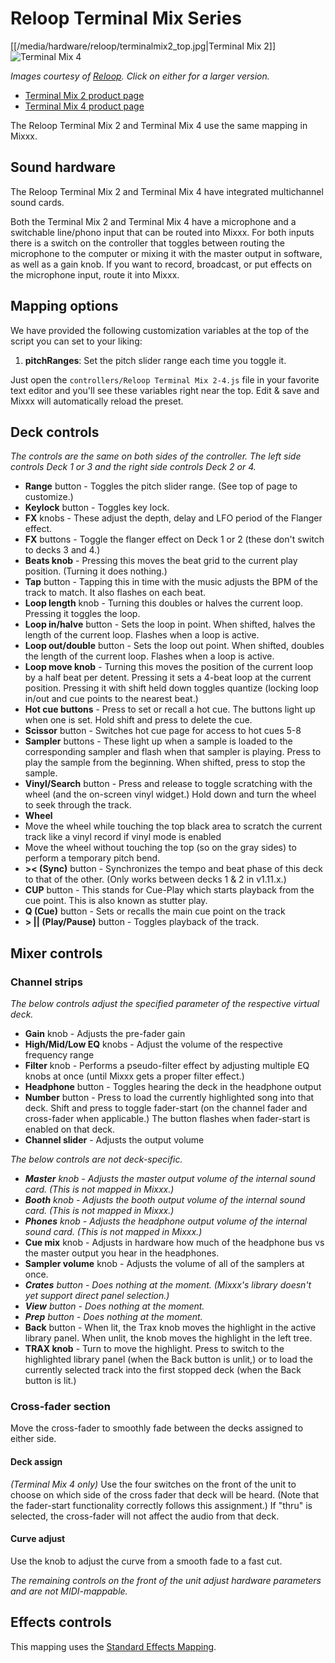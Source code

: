 # Reloop Terminal Mix Series

  
  
  
[[/media/hardware/reloop/terminalmix2_top.jpg|Terminal Mix 2]] ![Terminal Mix
4](/hardware/reloop/terminalmix4_top.jpg)

*Images courtesy of [Reloop](http://www.reloop.com/). Click on either
for a larger version.*

  - [Terminal Mix 2 product
    page](http://www.reloop.com/reloop-terminal-mix-2)
  - [Terminal Mix 4 product
    page](http://www.reloop.com/reloop-terminal-mix-4)

The Reloop Terminal Mix 2 and Terminal Mix 4 use the same mapping in
Mixxx.

## Sound hardware

The Reloop Terminal Mix 2 and Terminal Mix 4 have integrated
multichannel sound cards.

Both the Terminal Mix 2 and Terminal Mix 4 have a microphone and a
switchable line/phono input that can be routed into Mixxx. For both
inputs there is a switch on the controller that toggles between routing
the microphone to the computer or mixing it with the master output in
software, as well as a gain knob. If you want to record, broadcast, or
put effects on the microphone input, route it into Mixxx.

## Mapping options

We have provided the following customization variables at the top of the
script you can set to your liking:

1.  **pitchRanges**: Set the pitch slider range each time you toggle it.

Just open the `controllers/Reloop Terminal Mix 2-4.js` file in your
favorite text editor and you'll see these variables right near the top.
Edit & save and Mixxx will automatically reload the preset.

## Deck controls

*The controls are the same on both sides of the controller. The left
side controls Deck 1 or 3 and the right side controls Deck 2 or 4.*

  - **Range** button - Toggles the pitch slider range. (See top of page
    to customize.)
  - **Keylock** button - Toggles key lock.
  - **FX** knobs - These adjust the depth, delay and LFO period of the
    Flanger effect.
  - **FX** buttons - Toggle the flanger effect on Deck 1 or 2 (these
    don't switch to decks 3 and 4.)
  - **Beats knob** - Pressing this moves the beat grid to the current
    play position. (Turning it does nothing.)
  - **Tap** button - Tapping this in time with the music adjusts the BPM
    of the track to match. It also flashes on each beat.
  - **Loop length** knob - Turning this doubles or halves the current
    loop. Pressing it toggles the loop.
  - **Loop in/halve** button - Sets the loop in point. When shifted,
    halves the length of the current loop. Flashes when a loop is
    active.
  - **Loop out/double** button - Sets the loop out point. When shifted,
    doubles the length of the current loop. Flashes when a loop is
    active.
  - **Loop move knob** - Turning this moves the position of the current
    loop by a half beat per detent. Pressing it sets a 4-beat loop at
    the current position. Pressing it with shift held down toggles
    quantize (locking loop in/out and cue points to the nearest beat.)
  - **Hot cue buttons** - Press to set or recall a hot cue. The buttons
    light up when one is set. Hold shift and press to delete the cue.
  - **Scissor** button - Switches hot cue page for access to hot cues
    5-8
  - **Sampler** buttons - These light up when a sample is loaded to the
    corresponding sampler and flash when that sampler is playing. Press
    to play the sample from the beginning. When shifted, press to stop
    the sample.
  - **Vinyl/Search** button - Press and release to toggle scratching
    with the wheel (and the on-screen vinyl widget.) Hold down and turn
    the wheel to seek through the track.
  - **Wheel**
  - Move the wheel while touching the top black area to scratch the
    current track like a vinyl record if vinyl mode is enabled
  - Move the wheel without touching the top (so on the gray sides) to
    perform a temporary pitch bend.
  - **\>\< (Sync)** button - Synchronizes the tempo and beat phase of
    this deck to that of the other. (Only works between decks 1 & 2 in
    v1.11.x.)
  - **CUP** button - This stands for Cue-Play which starts playback from
    the cue point. This is also known as stutter play.
  - **Q (Cue)** button - Sets or recalls the main cue point on the track
  - **\> || (Play/Pause)** button - Toggles playback of the track.

## Mixer controls

### Channel strips

*The below controls adjust the specified parameter of the respective
virtual deck.*

  - **Gain** knob - Adjusts the pre-fader gain
  - **High/Mid/Low EQ** knobs - Adjust the volume of the respective
    frequency range
  - **Filter** knob - Performs a pseudo-filter effect by adjusting
    multiple EQ knobs at once (until Mixxx gets a proper filter effect.)
  - **Headphone** button - Toggles hearing the deck in the headphone
    output
  - **Number** button - Press to load the currently highlighted song
    into that deck. Shift and press to toggle fader-start (on the
    channel fader and cross-fader when applicable.) The button flashes
    when fader-start is enabled on that deck.
  - **Channel slider** - Adjusts the output volume

*The below controls are not deck-specific.*

  - ***Master** knob - Adjusts the master output volume of the internal
    sound card. (This is not mapped in Mixxx.)*
  - ***Booth** knob - Adjusts the booth output volume of the internal
    sound card. (This is not mapped in Mixxx.)*
  - ***Phones** knob - Adjusts the headphone output volume of the
    internal sound card. (This is not mapped in Mixxx.)*
  - **Cue mix** knob - Adjusts in hardware how much of the headphone bus
    vs the master output you hear in the headphones.
  - **Sampler volume** knob - Adjusts the volume of all of the samplers
    at once.
  - ***Crates** button - Does nothing at the moment. (Mixxx's library
    doesn't yet support direct panel selection.)*
  - ***View** button - Does nothing at the moment.*
  - ***Prep** button - Does nothing at the moment.*
  - **Back** button - When lit, the Trax knob moves the highlight in the
    active library panel. When unlit, the knob moves the highlight in
    the left tree.
  - **TRAX knob** - Turn to move the highlight. Press to switch to the
    highlighted library panel (when the Back button is unlit,) or to
    load the currently selected track into the first stopped deck (when
    the Back button is lit.)

### Cross-fader section

Move the cross-fader to smoothly fade between the decks assigned to
either side.

#### Deck assign

*(Terminal Mix 4 only)* Use the four switches on the front of the unit
to choose on which side of the cross fader that deck will be heard.
(Note that the fader-start functionality correctly follows this
assignment.) If "thru" is selected, the cross-fader will not affect the
audio from that deck.

#### Curve adjust

Use the knob to adjust the curve from a smooth fade to a fast cut.

*The remaining controls on the front of the unit adjust hardware
parameters and are not MIDI-mappable.*

## Effects controls

This mapping uses the [Standard Effects
Mapping](Standard%20Effects%20Mapping).
